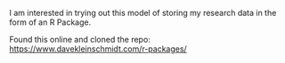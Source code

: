 I am interested in trying out this model of storing my research data in the form of an R Package.

Found this online and cloned the repo:  https://www.davekleinschmidt.com/r-packages/ 
